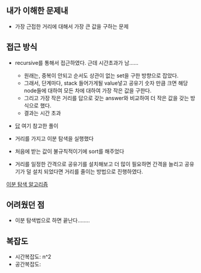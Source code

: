 ## 내가 이해한 문제내
* 가장 근접한 거리에 대해서 가장 큰 값을 구하는 문제

## 접근 방식
 * recursive를 통해서 접근하였다. 근데 시간초과가 남......
    * 원래는, 중복이 안되고 순서도 상관이 없는 set을 구한 방향으로 잡았다.
    * 그래서, 단계마다, stack 들어가게될 value넣고 공유기 숫자 만큼 크면 해당 node들에 대하여 모든 차에 대하여 가장 작은 값을 구한다.
    * 그리고 가장 작은 거리를 답으로 갖는 answer와 비교하여 더 작은 값을 갖는 방식으로 했다.
    * 결과는 시간 초과

* [답](http://donggod.tistory.com/24 ) 여기 참고한 풀이
 * 거리를 가지고 이분 탐색을 실행했다
 * 처음에 받는 값이 불규칙적이기에 sort를 해주었다
 * 거리를 일정한 간격으로 공유기를 설치해보고 더 많이 필요하면 간격을 늘리고 공유기가 덜 설치 되었다면 거리를 줄이는 방법으로 진행하였다.

 [이분 탐색 알고리즘](http://wootool.tistory.com/62)

## 어려웠던 점
  * 이분 탐색법으로 하면 끝난다........

## 복잡도
* 시간복잡도: n^2
* 공간복잡도: 
